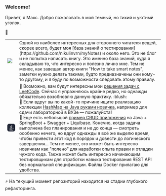 ### Welcome!

Привет, я Макс. Добро пожаловать в мой темный, но тихий и уютный уголок. 

🌱 
<table>
  <tr>
    <td><img src="https://external-content.duckduckgo.com/iu/?u=https%3A%2F%2Fcdn.pixabay.com%2Fphoto%2F2013%2F07%2F12%2F17%2F40%2Ffloral-152207_960_720.png&f=1&nofb=1&ipt=3e49d50b28a24fe81e43ed6f88ac8d7d28168ccc5dbbc0b8ece37fb97a270fd7&ipo=images" width="200" /></td>
    <td>Одной из наиболее интересных для стороннего читателя вещей, скорее всего, будет моя [база знаний о тестировании](https://github.com/nikulinvrn/myNotes) и около него. Это не блог и не попытка написать книгу. Это именно база знаний, куда я складываю то, что интересно и полезно лично мне. Тем не менее, как завещал автор книги "How to take smart notes", заметки нужно делать такими, будто предназначены они кому-то другому, и я буду по возможности следовать этому правилу.</td>
  </tr>
  <tr>
    <td><img src="https://github.com/tandpfun/skill-icons/raw/main/icons/Java-Dark.svg" width="200" /></td>
    <td>
      💬 Возможно, вам будут интересны мои <a href="https://github.com/nikulinvrn/javaexercises/tree/dev/LeetCode">решения задач с LeetCode</a>. Сейчас я упражняюсь крайне редко, но однажды обязательно возобновлю данную практику. :blush:
      </br>
      💬 Если вдруг вы по какой-то причине ищите реализацию коллекции <a href="https://github.com/nikulinvrn/javaexercises/blob/dev/yurievLessons/Lesson_3/CustomMap.java">HashMap на Java руками новичка</a>, например для сдачи лабораторной в ВУЗе — пожалуйста!
      </br>
      💬 Еще есть небольшой  <a href="https://github.com/nikulinvrn/credit-manager">пример CRUD приложения</a> на Java + SpringBoot + Swagger + Liquibase. Конечно, когда задача выполнена без планирования и не до конца — смотреть особенно нечего, но вдруг однажды я всё же выделю время, чтобы привести этот код в порядок и довести до логического завершения... Тем не менее, это может быть интересно новичкам как "полено" для наработки опыта правки и отладки чужого кода. Также может быть интересно начинающим тестировщикам для отработки навыка тестирования REST API без нормальной спецификации. Файлы Docker прилагаю для удобства.
    </td>
  </tr>
</table>

⚡ На текущий момент репозиторий находится на стадии глубокого рефакторинга.

<!--
**nikulinvrn/nikulinvrn** is a ✨ _special_ ✨ repository because its `README.md` (this file) appears on your GitHub profile.

Here are some ideas to get you started:

- 🔭 I’m currently working on ...
- 🌱 I’m currently learning ...
- 👯 I’m looking to collaborate on ...
- 🤔 I’m looking for help with ...
- 💬 Ask me about ...
- 📫 How to reach me: ...
- 😄 Pronouns: ...
- ⚡ Fun fact: ...
-->
